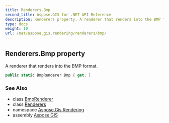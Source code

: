 ```yaml
---
title: Renderers.Bmp
second_title: Aspose.GIS for .NET API Reference
description: Renderers property. A renderer that renders into the BMP format
type: docs
weight: 10
url: /net/aspose.gis.rendering/renderers/bmp/
---
```

## Renderers.Bmp property

A renderer that renders into the BMP format.

```csharp
public static BmpRenderer Bmp { get; }
```

### See Also

* class [BmpRenderer](../../../aspose.gis.rendering.formats.bmp/bmprenderer/)
* class [Renderers](../)
* namespace [Aspose.Gis.Rendering](../../renderers/)
* assembly [Aspose.GIS](../../../)


